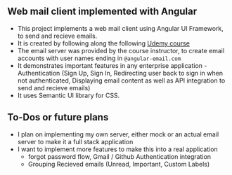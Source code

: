 ## Web mail client implemented with Angular
- This project implements a web mail client using Angular UI Framework, to send and recieve emails.
- It is created by following along the following [Udemy course](https://www.udemy.com/share/102zPc3@UJQf10EV-1bwIF3-KNfxrJSIteSoWdjAfWHTagysBsjtTRDQ_IK4sa2flsT1f4If/)
- The email server was provided by the course instructor, to create email accounts with user names ending in `@angular-email.com`
- It demonstrates important features in any enterprise application - Authentication (Sign Up, Sign In, Redirecting user back to sign in when not authenticated, Displaying email content as well as API integration to send and recieve emails)
- It uses Semantic UI library for CSS.


## To-Dos or future plans
- I plan on implementing my own server, either mock or an actual email server to make it a full stack application
- I want to implement more features to make this into a real application
  - forgot password flow, Gmail / Github Authentication integration
  - Grouping Recieved emails (Unread, Important, Custom Labels)
